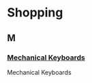 # Shopping

## M

### [Mechanical Keyboards](https://mechanicalkeyboards.com/)

Mechanical Keyboards
